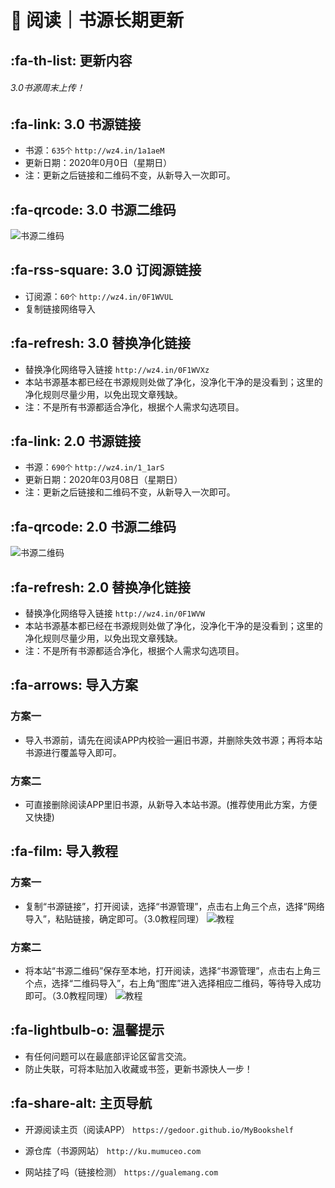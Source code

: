 # 📖 阅读｜书源长期更新

##  :fa-th-list: 更新内容

###### 3.0书源周末上传！

##  :fa-link: 3.0 书源链接

- 书源：`635个`
`http://wz4.in/1a1aeM`
- 更新日期：2020年0月0日（星期日）
- 注：更新之后链接和二维码不变，从新导入一次即可。

##  :fa-qrcode: 3.0 书源二维码

![书源二维码](https://images.gitee.com/uploads/images/2020/0313/185719_601b4c6c_5572791.png "404888859.png")

##   :fa-rss-square: 3.0 订阅源链接

- 订阅源：`60个`
`http://wz4.in/0F1WVUL`
- 复制链接网络导入

##   :fa-refresh: 3.0 替换净化链接

- 替换净化网络导入链接
`http://wz4.in/0F1WVXz`
- 本站书源基本都已经在书源规则处做了净化，没净化干净的是没看到；这里的净化规则尽量少用，以免出现文章残缺。
- 注：不是所有书源都适合净化，根据个人需求勾选项目。

##  :fa-link: 2.0 书源链接

- 书源：`690个`
`http://wz4.in/1_1arS`
- 更新日期：2020年03月08日（星期日）
- 注：更新之后链接和二维码不变，从新导入一次即可。

##  :fa-qrcode: 2.0 书源二维码

![书源二维码](https://images.gitee.com/uploads/images/2020/0313/012156_b83f74d9_5572791.png "书源二维码.png")

##  :fa-refresh: 2.0 替换净化链接

- 替换净化网络导入链接
`http://wz4.in/0F1WVW`
- 本站书源基本都已经在书源规则处做了净化，没净化干净的是没看到；这里的净化规则尽量少用，以免出现文章残缺。
- 注：不是所有书源都适合净化，根据个人需求勾选项目。

##  :fa-arrows: 导入方案

### 方案一
- 导入书源前，请先在阅读APP内校验一遍旧书源，并删除失效书源；再将本站书源进行覆盖导入即可。

### 方案二
- 可直接删除阅读APP里旧书源，从新导入本站书源。(推荐使用此方案，方便又快捷)


##  :fa-film: 导入教程

### 方案一
- 复制“书源链接”，打开阅读，选择“书源管理”，点击右上角三个点，选择“网络导入”，粘贴链接，确定即可。（3.0教程同理）
![教程](https://images.gitee.com/uploads/images/2020/0116/043317_4866ecb8_5572791.png "网络导入.png")

### 方案二
- 将本站“书源二维码”保存至本地，打开阅读，选择“书源管理”，点击右上角三个点，选择“二维码导入”，右上角“图库”进入选择相应二维码，等待导入成功即可。（3.0教程同理）
![教程](https://images.gitee.com/uploads/images/2020/0116/045835_d9f8b4cd_5572791.png "二维码导入.png")

##  :fa-lightbulb-o: 温馨提示

- 有任何问题可以在最底部评论区留言交流。
- 防止失联，可将本贴加入收藏或书签，更新书源快人一步！

##   :fa-share-alt: 主页导航

- 开源阅读主页（阅读APP）
`https://gedoor.github.io/MyBookshelf`

- 源仓库（书源网站）
`http://ku.mumuceo.com`

- 网站挂了吗（链接检测）
`https://gualemang.com`